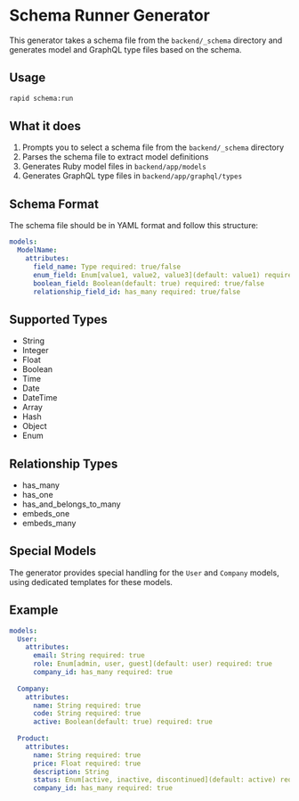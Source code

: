 # Schema Runner Generator

This generator takes a schema file from the `backend/_schema` directory and generates model and GraphQL type files based on the schema.

## Usage

```bash
rapid schema:run
```

## What it does

1. Prompts you to select a schema file from the `backend/_schema` directory
2. Parses the schema file to extract model definitions
3. Generates Ruby model files in `backend/app/models`
4. Generates GraphQL type files in `backend/app/graphql/types`

## Schema Format

The schema file should be in YAML format and follow this structure:

```yaml
models:
  ModelName:
    attributes:
      field_name: Type required: true/false
      enum_field: Enum[value1, value2, value3](default: value1) required: true/false
      boolean_field: Boolean(default: true) required: true/false
      relationship_field_id: has_many required: true/false
```

## Supported Types

- String
- Integer
- Float
- Boolean
- Time
- Date
- DateTime
- Array
- Hash
- Object
- Enum

## Relationship Types

- has_many
- has_one
- has_and_belongs_to_many
- embeds_one
- embeds_many

## Special Models

The generator provides special handling for the `User` and `Company` models, using dedicated templates for these models.

## Example

```yaml
models:
  User:
    attributes:
      email: String required: true
      role: Enum[admin, user, guest](default: user) required: true
      company_id: has_many required: true
      
  Company:
    attributes:
      name: String required: true
      code: String required: true
      active: Boolean(default: true) required: true
      
  Product:
    attributes:
      name: String required: true
      price: Float required: true
      description: String
      status: Enum[active, inactive, discontinued](default: active) required: true
      company_id: has_many required: true
``` 